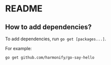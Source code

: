 # README

## How to add dependencies?

To add dependencies, run `go get [packages...]`.

For example:

```sh
go get github.com/harmonify/go-say-hello
```

